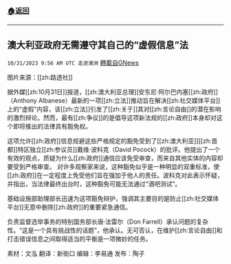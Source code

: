 ###  [:house:返回](README.md)
---


## 澳大利亚政府无需遵守其自己的“虚假信息”法
`10/31/2023 9:56 AM UTC 走进澳洲` [轉載自GNews](https://gnews.org/articles/1903145)

图片来源：[[zh:路透社]]

据外媒[[zh:10月31日]]报道，[[zh:澳大利亚总理]]安东尼·阿尔巴内塞[[zh:政府]]（Anthony Albanese）最新的一项[[zh:立法]]推动旨在解决[[zh:社交媒体平台]]上的“虚假”内容，该[[zh:立法]]引发了[[zh:关于]]其对[[zh:言论自由]]的潜在影响的激烈辩论。然而，最有[[zh:争议]]的是倡导这项新法规的[[zh:政府]]本身却对这个即将推出的法律具有豁免权。

这项允许[[zh:政府]]信息规避这些严格规定的豁免受到了[[zh:澳大利亚]][[zh:首都]]特区独立[[zh:参议员]]戴维·波科克（David Pocock）的批评。他提出了一个有效的观点，质疑为什么[[zh:政府]]通信应该免受审查，而来自其他实体的内容却要受到严格审查。
对许多观察家来说，这种豁免似乎是一种明显的双重标准，使[[zh:政府]]在一定程度上免受他们旨在强加于他人的责任。波科克对此表示怀疑，并指出，当法律最终出台时，这种豁免可能无法通过“酒吧测试”。

基础设施部助理部长迅速为这项豁免辩护，强调其主要目的是防止[[zh:社交媒体平台]]无意中删除[[zh:政府]]的重要紧急通信。

负责监督选举事务的特别国务部长唐·法雷尔（Don Farrell）承认问题的复杂性。“这是一个具有挑战性的话题”，他承认。无可否认，在维护[[zh:言论自由]]和打击错误信息之间取得适当的平衡是一项微妙的任务。

素材：文泓  翻译：新街口  编辑：李易通    发布：陶子

